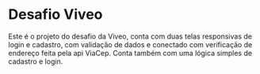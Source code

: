 # Desafio Viveo

Este é o projeto do desafio da Viveo, conta com duas telas responsivas de login e cadastro, com validação de dados e conectado com verificação de endereço feita pela api ViaCep. Conta também com uma lógica simples de cadastro e login.
